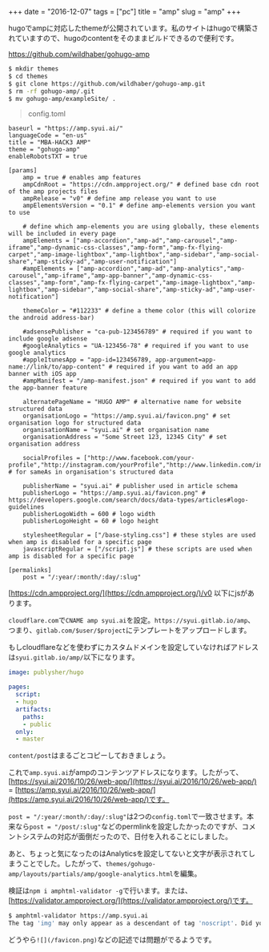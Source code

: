 +++
date = "2016-12-07"
tags =  ["pc"]
title = "amp"
slug = "amp"
+++

hugoでampに対応したthemeが公開されています。私のサイトはhugoで構築されていますので、hugoのcontentをそのままビルドできるので便利です。

https://github.com/wildhaber/gohugo-amp

```bash
$ mkdir themes
$ cd themes
$ git clone https://github.com/wildhaber/gohugo-amp.git
$ rm -rf gohugo-amp/.git
$ mv gohugo-amp/exampleSite/ .
```

> config.toml

```
baseurl = "https://amp.syui.ai/"
languageCode = "en-us"
title = "MBA-HACK3 AMP"
theme = "gohugo-amp"
enableRobotsTXT = true

[params]
    amp = true # enables amp features
    ampCdnRoot = "https://cdn.ampproject.org/" # defined base cdn root of the amp projects files
    ampRelease = "v0" # define amp release you want to use
    ampElementsVersion = "0.1" # define amp-elements version you want to use
    
    # define which amp-elements you are using globally, these elements will be included in every page
    ampElements = ["amp-accordion","amp-ad","amp-carousel","amp-iframe","amp-dynamic-css-classes","amp-form","amp-fx-flying-carpet","amp-image-lightbox","amp-lightbox","amp-sidebar","amp-social-share","amp-sticky-ad","amp-user-notification"]
    #ampElements = ["amp-accordion","amp-ad","amp-analytics","amp-carousel","amp-iframe","amp-app-banner","amp-dynamic-css-classes","amp-form","amp-fx-flying-carpet","amp-image-lightbox","amp-lightbox","amp-sidebar","amp-social-share","amp-sticky-ad","amp-user-notification"]

    themeColor = "#112233" # define a theme color (this will colorize the android address-bar)

    #adsensePublisher = "ca-pub-123456789" # required if you want to include google adsense
    #googleAnalytics = "UA-123456-78" # required if you want to use google analytics
    #appleItunesApp = "app-id=123456789, app-argument=app-name://link/to/app-content" # required if you want to add an app banner with iOS app
    #ampManifest = "/amp-manifest.json" # required if you want to add the app-banner feature
    
    alternatePageName = "HUGO AMP" # alternative name for website structured data
    organisationLogo = "https://amp.syui.ai/favicon.png" # set organisation logo for structured data
    organisationName = "syui.ai" # set organisation name
    organisationAddress = "Some Street 123, 12345 City" # set organisation address

    socialProfiles = ["http://www.facebook.com/your-profile","http://instagram.com/yourProfile","http://www.linkedin.com/in/yourprofile","http://plus.google.com/your_profile"]  # for sameAs in organisation's structured data
    
    publisherName = "syui.ai" # publisher used in article schema
    publisherLogo = "https://amp.syui.ai/favicon.png" # https://developers.google.com/search/docs/data-types/articles#logo-guidelines
    publisherLogoWidth = 600 # logo width
    publisherLogoHeight = 60 # logo height

    stylesheetRegular = ["/base-styling.css"] # these styles are used when amp is disabled for a specific page
    javascriptRegular = ["/script.js"] # these scripts are used when amp is disabled for a specific page

[permalinks]
    post = "/:year/:month/:day/:slug"
```

[https://cdn.ampproject.org/](https://cdn.ampproject.org/)/v0 以下にjsがあります。


`cloudflare.com`で`CNAME amp syui.ai`を設定。`https://syui.gitlab.io/amp`、つまり、`gitlab.com/$user/$project`にテンプレートをアップロードします。

もしcloudflareなどを使わずにカスタムドメインを設定していなければアドレスは`syui.gitlab.io/amp/`以下になります。

```.gitlab-ci.yml
image: publysher/hugo

pages:
  script:
  - hugo
  artifacts:
    paths:
    - public
  only:
  - master
```

`content/post`はまるごとコピーしておきましょう。

これで`amp.syui.ai`がampのコンテンツアドレスになります。したがって、[https://syui.ai/2016/10/26/web-app/](https://syui.ai/2016/10/26/web-app/) = [https://amp.syui.ai/2016/10/26/web-app/](https://amp.syui.ai/2016/10/26/web-app/)です。


`post = "/:year/:month/:day/:slug"`は2つの`config.toml`で一致させます。本来なら`post = "/post/:slug"`などのpermlinkを設定したかったのですが、コメントシステムの対応が面倒だったので、日付を入れることにしました。

あと、ちょっと気になったのはAnalyticsを設定してないと文字が表示されてしまうことでした。したがって、`themes/gohugo-amp/layouts/partials/amp/google-analytics.html`を編集。

検証は`npm i amphtml-validator -g`で行います。または、[https://validator.ampproject.org/](https://validator.ampproject.org/)です。


```bash
$ amphtml-validator https://amp.syui.ai
The tag 'img' may only appear as a descendant of tag 'noscript'. Did you mean 'amp-img'?
```

どうやら`![](/favicon.png)`などの記述では問題がでるようです。
